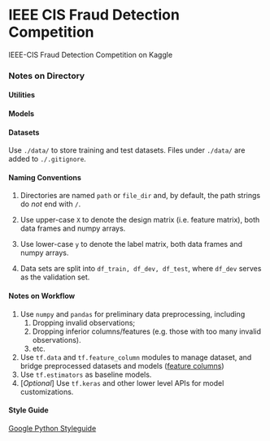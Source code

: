 # IEEE CIS Fraud Detection Competition

IEEE-CIS Fraud Detection Competition on Kaggle

### Notes on Directory
#### Utilities

#### Models

#### Datasets

Use `./data/` to store training and test datasets. Files under `./data/` are added to `./.gitignore`.

#### Naming Conventions

1. Directories are named `path` or `file_dir` and, by default, the path strings do *not* end with `/`.

2. Use upper-case `X` to denote the design matrix (i.e. feature matrix), both data frames and numpy arrays.

3. Use lower-case `y` to denote the label matrix, both data frames and numpy arrays.
4. Data sets are split into `df_train, df_dev, df_test`, where `df_dev` serves as the validation set.

#### Notes on Workflow

1. Use `numpy` and `pandas` for preliminary data preprocessing, including
   1. Dropping invalid observations;
   2. Dropping inferior columns/features (e.g. those with too many invalid observations).
   3. etc.
2. Use `tf.data` and `tf.feature_column` modules to manage dataset, and bridge preprocessed datasets and models ([feature columns](https://www.tensorflow.org/guide/feature_columns))
3. Use `tf.estimators` as baseline models.
4. [*Optional*] Use `tf.keras` and other lower level APIs for model customizations.

#### Style Guide

[Google Python Styleguide](http://google.github.io/styleguide/pyguide.html)